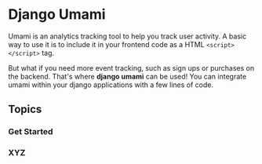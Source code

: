 # Django Umami

Umami is an analytics tracking tool to help you track user activity. A basic way to use it is to include it in your frontend 
code as a HTML `<script></script>` tag.

But what if you need more event tracking, such as sign ups or purchases on the backend.
That's where **django umami** can be used! You can integrate umami within your django applications with a few lines of code.


## Topics

### Get Started

### XYZ
